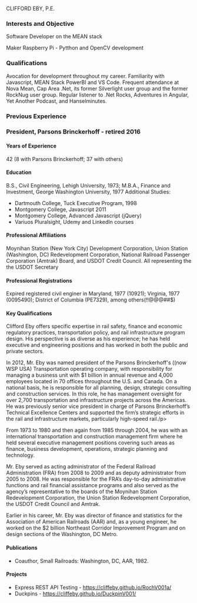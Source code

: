 CLIFFORD EBY, P.E.

### Interests and Objective

Software Developer on the MEAN stack

Maker Raspberry Pi - Pytthon and OpenCV development

### Qualifications

Avocation for development throughout my career. Familiarity with Javascript, MEAN Stack PowerBI and VS Code. Frequent attendance at Nova Mean, Cap Area .Net, its former Silverlight user group and the former RockNug user group. Regular listener to .Net Rocks, Adventures in Angular, Yet Another Podcast, and Hanselminutes.

### Previous Experience

### President, Parsons Brinckerhoff - retired 2016

<section>

#### Years of Experience

42 (8 with Parsons Brinckerhoff; 37 with others)</section>

#### Education

B.S., Civil Engineering, Lehigh University, 1973; M.B.A., Finance and Investment, George Washington University, 1977 Additional Studies:

*   Dartmouth College, Tuck Executive Program, 1998
*   Montgomery College, Javascript 2011
*   Montgomery College, Advanced Javascript (jQuery)
*   Variuos Pluralsight, Udemy and LinkedIn courses

<section>

#### Professional Affiliations

Moynihan Station (New York City) Development Corporation, Union Station (Washington, DC) Redevelopment Corporation, National Railroad Passenger Corporation (Amtrak) Board, and USDOT Credit Council. All representing the the USDOT Secretary</section>

<section>

#### Professional Registrations

Expired registered civil enginer in Maryland, 1977 (10921); Virginia, 1977 (0095490); District of Columbia (PE7329), among others(!!@@@##$)</section>

<section>

#### Key Qualifications

Clifford Eby offers specific expertise in rail safety, finance and economic regulatory practices, transportation policy, and rail infrastructure program design. His perspective is as diverse as his experience; he has held executive and engineering positions and has worked in both the public and private sectors.

In 2012, Mr. Eby was named president of the Parsons Brinckerhoff's ((now WSP USA) Transportation operating company, with responsibility for managing a business unit with $1 billion in annual revenue and 4,000 employees located in 70 offices throughout the U.S. and Canada. On a national basis, he is responsible for all planning, design, strategic consulting and construction services. In this role, he has management oversight for over 2,700 transportation and infrastructure projects across the Americas. He was previously senior vice president in charge of Parsons Brinckerhoff’s Technical Excellence Centers and supported the firm’s strategic efforts in the rail and infrastructure markets, particularly high-speed rail./p>

From 1973 to 1980 and then again from 1985 through 2004, he was with an international transportation and construction management firm where he held several executive management positions covering such areas as finance, business development, operations, strategic planning and technology.

Mr. Eby served as acting administrator of the Federal Railroad Administration (FRA) from 2008 to 2009 and as deputy administrator from 2005 to 2008\. He was responsible for the FRA’s day-to-day administrative functions and rail financial assistance programs and also served as the agency’s representative to the boards of the Moynihan Station Redevelopment Corporation, the Union Station Redevelopment Corporation, the USDOT Credit Council and Amtrak.

Earlier in his career, Mr. Eby was director of finance and statistics for the Association of American Railroads (AAR) and, as a young engineer, he worked on the $2 billion Northeast Corridor Improvement Program and on design sections of the Washington, DC Metro.

#### Publications

*   Coauthor, Small Railroads: Washington, DC, AAR, 1982\.

#### Projects

*   Express REST API Testing - https://cliffeby.github.io/RochV001a/
*   Duckpins - https://cliffeby.github.io/DuckpinV001/

</section>
